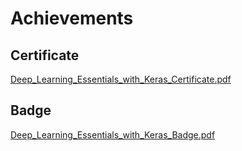

# Achievements
## Certificate
[Deep_Learning_Essentials_with_Keras_Certificate.pdf](https://prod-files-secure.s3.us-west-2.amazonaws.com/03e82b26-cccb-4906-bb56-adabcbdc0655/f5cf1405-8a02-49a4-beb6-3d50b033ba6e/Deep_Learning_Essentials_with_Keras_Certificate.pdf?X-Amz-Algorithm=AWS4-HMAC-SHA256&X-Amz-Content-Sha256=UNSIGNED-PAYLOAD&X-Amz-Credential=ASIAZI2LB466SH2TXUOC%2F20250204%2Fus-west-2%2Fs3%2Faws4_request&X-Amz-Date=20250204T051417Z&X-Amz-Expires=3600&X-Amz-Security-Token=IQoJb3JpZ2luX2VjEA0aCXVzLXdlc3QtMiJGMEQCIHt8E8hpimTmrAq7Ms4fBKXqAHkR4cD3mG1qyxKnvwXoAiAVYsaVJw4dru09LuYPJFy7uV6HMnAT28caJh%2BhDl8sByr%2FAwgmEAAaDDYzNzQyMzE4MzgwNSIMSaqhW5LT3VFT2e4DKtwDqBbeefQtm2hpcD3LxKj5bgUVDPJOJydtcaF9ifchDSx%2FGYQZJdVcztE4HHHgMMcdb1K%2FFwKK%2FQjMapakVCBMpaINcghTlRp7Jc7Wu1xl9jSzBrzfrHbvv6rCNz3%2FeV4mFlsqLrM6cHIBLxhIdw4HIeGCqpuaTgPGr5RlzclPjn3TWyUVG9dqSP9qGy63QIvlEVt1xPBBCclP9OwKiVWCPzDfMCi4yW5sBwLF6SLgwvNaX6aGLHB5RsNw0%2FyZWQeCyg2U4aPEs4xGhdkNI078aV4pWX2W5JRRlhwP9cl82ENrCGDKpRv1QQsvMYrkLGwmJ3AFBZ%2BipD6lF2cdVzTrczbyuuvKUhKeDrq1E5ZFHC9LpMdd%2B7coQdNdPIQsd2VPPD4M5z2rTNVkGeO3rJM8bXGP4vjzZZwNwRP%2BrNw4j4js0oLCSaEyw%2F9BRtf8i4OOQ6HECYah%2FFsBsHb1VTMVhk93jrcVhxKgxyOfLZY9V6OMR1UX9GTi%2FQ%2BcZISGLKPX0O%2FMxS1QNNcbzVYFtwrjxXlnDDcqoHZ4Dj7yQGaDQDlHt9BImWoaQG0izWNWDCqypfOQgLfWkHP62QKJHCyQwhgTZAdKzVXsareu0a6tghs53CGgnFfVfRbLmSEww8KGvQY6pgFYUQxNogBOEpEnQa2FcHNIb5eb965G0x%2B7oa4Yib2FgFrOQV%2BvmngtqYU5nBColr7%2FDBBUTPJHECllc9XPTZUoGUz6fvgX1isAT9XXrhdBHTg8Q5%2FEEEKbYmQFJJnZWiH40wPiBzW0iHTVf9IOrU%2FbZdUiMr3EM46vYNSVqQpKh5xDpYrytriLzwMzmsf0WITjRbyoyVP7QnFiQ6oqRBk1RhDBhLqt&X-Amz-Signature=b920bd3507244840270559e926ff3b4e3ba6e703cdaf4706324cf0f7f9145895&X-Amz-SignedHeaders=host&x-id=GetObject)
## Badge
[Deep_Learning_Essentials_with_Keras_Badge.pdf](https://prod-files-secure.s3.us-west-2.amazonaws.com/03e82b26-cccb-4906-bb56-adabcbdc0655/5c209097-6d96-477f-a031-edc11aa6225f/Deep_Learning_Essentials_with_Keras_Badge.pdf?X-Amz-Algorithm=AWS4-HMAC-SHA256&X-Amz-Content-Sha256=UNSIGNED-PAYLOAD&X-Amz-Credential=ASIAZI2LB466SH2TXUOC%2F20250204%2Fus-west-2%2Fs3%2Faws4_request&X-Amz-Date=20250204T051417Z&X-Amz-Expires=3600&X-Amz-Security-Token=IQoJb3JpZ2luX2VjEA0aCXVzLXdlc3QtMiJGMEQCIHt8E8hpimTmrAq7Ms4fBKXqAHkR4cD3mG1qyxKnvwXoAiAVYsaVJw4dru09LuYPJFy7uV6HMnAT28caJh%2BhDl8sByr%2FAwgmEAAaDDYzNzQyMzE4MzgwNSIMSaqhW5LT3VFT2e4DKtwDqBbeefQtm2hpcD3LxKj5bgUVDPJOJydtcaF9ifchDSx%2FGYQZJdVcztE4HHHgMMcdb1K%2FFwKK%2FQjMapakVCBMpaINcghTlRp7Jc7Wu1xl9jSzBrzfrHbvv6rCNz3%2FeV4mFlsqLrM6cHIBLxhIdw4HIeGCqpuaTgPGr5RlzclPjn3TWyUVG9dqSP9qGy63QIvlEVt1xPBBCclP9OwKiVWCPzDfMCi4yW5sBwLF6SLgwvNaX6aGLHB5RsNw0%2FyZWQeCyg2U4aPEs4xGhdkNI078aV4pWX2W5JRRlhwP9cl82ENrCGDKpRv1QQsvMYrkLGwmJ3AFBZ%2BipD6lF2cdVzTrczbyuuvKUhKeDrq1E5ZFHC9LpMdd%2B7coQdNdPIQsd2VPPD4M5z2rTNVkGeO3rJM8bXGP4vjzZZwNwRP%2BrNw4j4js0oLCSaEyw%2F9BRtf8i4OOQ6HECYah%2FFsBsHb1VTMVhk93jrcVhxKgxyOfLZY9V6OMR1UX9GTi%2FQ%2BcZISGLKPX0O%2FMxS1QNNcbzVYFtwrjxXlnDDcqoHZ4Dj7yQGaDQDlHt9BImWoaQG0izWNWDCqypfOQgLfWkHP62QKJHCyQwhgTZAdKzVXsareu0a6tghs53CGgnFfVfRbLmSEww8KGvQY6pgFYUQxNogBOEpEnQa2FcHNIb5eb965G0x%2B7oa4Yib2FgFrOQV%2BvmngtqYU5nBColr7%2FDBBUTPJHECllc9XPTZUoGUz6fvgX1isAT9XXrhdBHTg8Q5%2FEEEKbYmQFJJnZWiH40wPiBzW0iHTVf9IOrU%2FbZdUiMr3EM46vYNSVqQpKh5xDpYrytriLzwMzmsf0WITjRbyoyVP7QnFiQ6oqRBk1RhDBhLqt&X-Amz-Signature=bb3310e3afec55e0a0476ff05d616f078daa82a9f3d0b579c0860eed27dc8907&X-Amz-SignedHeaders=host&x-id=GetObject)
